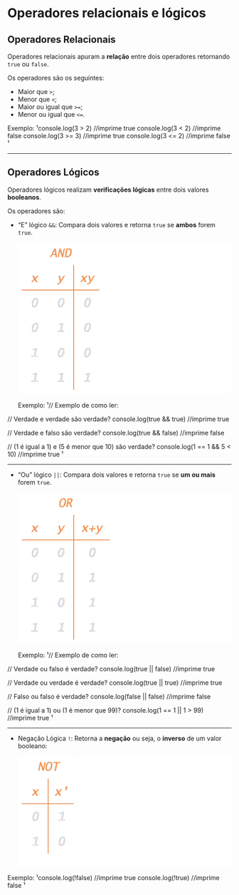 # Operadores relacionais e lógicos

## Operadores Relacionais

Operadores relacionais apuram a **relação** entre dois operadores retornando ```true``` ou ```false```.

Os operadores são os seguintes:
* Maior que ```>```;
* Menor que ```<```;
* Maior ou igual que ```>=```;
* Menor ou igual que ```<=```.

Exemplo:
¹console.log(3 > 2) //imprime true
console.log(3 < 2) //imprime false
console.log(3 >= 3) //imprime true
console.log(3 <= 2) //imprime false
¹

___

## Operadores Lógicos

Operadores lógicos realizam **verificações lógicas** entre dois valores **booleanos**.

Os operadores são:
* “E” lógico ```&&```:
	Compara dois valores e retorna ```true``` se **ambos** forem ```true```.

	![Tabela verdade and](./markdown/Volume1/Aintro_3/and.png)

    Exemplo:
¹// Exemplo de como ler:

// Verdade e verdade são verdade?
console.log(true && true) //imprime true

// Verdade e falso são verdade?
console.log(true && false) //imprime false

// (1 é igual a 1) e (5 é menor que 10) são verdade?
console.log(1 == 1 && 5 < 10) //imprime true
¹

___

* “Ou” lógico ```||```:
	Compara dois valores e retorna ```true``` se **um ou mais** forem ```true```.

	![Tabela verdade or](./markdown/Volume1/Aintro_3/or.png)

	Exemplo:
¹// Exemplo de como ler:

// Verdade ou falso é verdade?
console.log(true || false) //imprime true

// Verdade ou verdade é verdade?
console.log(true || true) //imprime true

// Falso ou falso é verdade?
console.log(false || false) //imprime false

// (1 é igual a 1) ou (1 é menor que 99)?
console.log(1 == 1 || 1 > 99) //imprime true
¹

___

* Negação Lógica ```!```:
	Retorna a **negação** ou seja, o **inverso** de um valor booleano:

    ![Tabela verdade not](./markdown/Volume1/Aintro_3/not.png)

	
Exemplo:
¹console.log(!false) //imprime true
console.log(!true) //imprime false
¹
